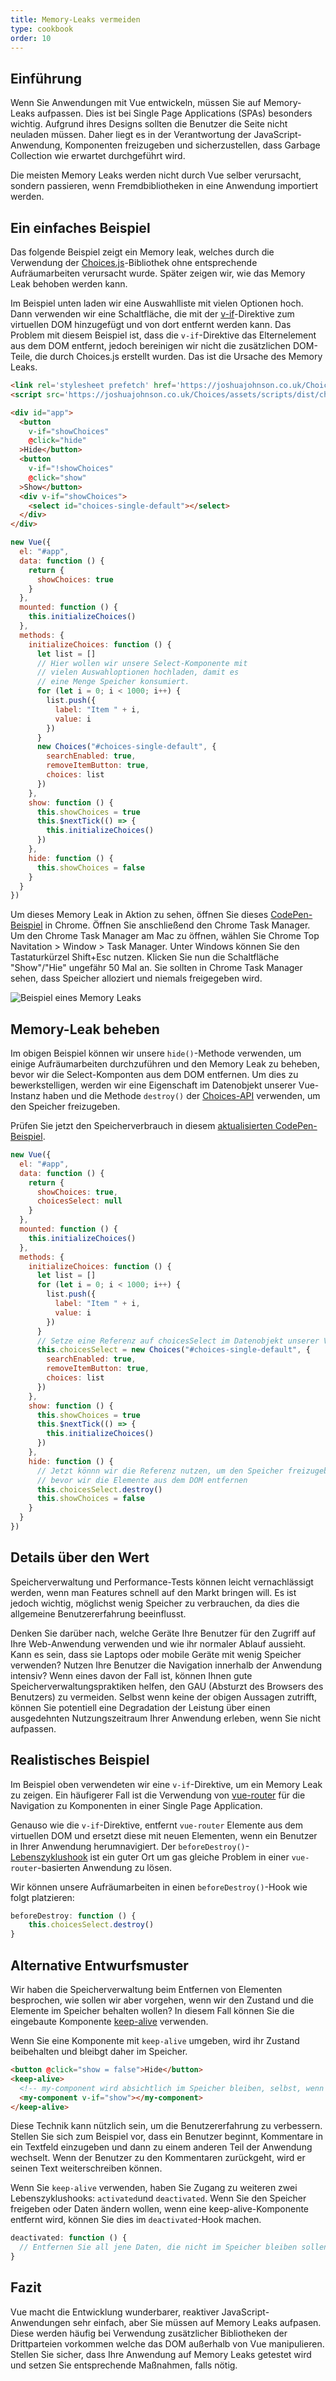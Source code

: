 ```yaml
---
title: Memory-Leaks vermeiden
type: cookbook
order: 10
---
```


## Einführung

Wenn Sie Anwendungen mit Vue entwickeln, müssen Sie auf Memory-Leaks aufpassen. Dies ist bei Single Page Applications (SPAs) besonders wichtig. Aufgrund ihres Designs sollten die Benutzer die Seite nicht neuladen müssen. Daher liegt es in der Verantwortung der JavaScript-Anwendung, Komponenten freizugeben und sicherzustellen, dass Garbage Collection wie erwartet durchgeführt wird.

Die meisten Memory Leaks werden nicht durch Vue selber verursacht, sondern passieren, wenn Fremdbibliotheken in eine Anwendung importiert werden. 

## Ein einfaches Beispiel

Das folgende Beispiel zeigt ein Memory leak, welches durch die Verwendung der [Choices.js](https://github.com/jshjohnson/Choices)-Bibliothek ohne entsprechende Aufräumarbeiten verursacht wurde. Später zeigen wir, wie das Memory Leak behoben werden kann.

Im Beispiel unten laden wir eine Auswahlliste mit vielen Optionen hoch. Dann verwenden wir eine Schaltfläche, die mit der [v-if](/v2/guide/conditional.html)-Direktive zum virtuellen DOM hinzugefügt und von dort entfernt werden kann. Das Problem mit diesem Beispiel ist, dass die `v-if`-Direktive das Elternelement aus dem DOM entfernt, jedoch bereinigen wir nicht die zusätzlichen DOM-Teile, die durch Choices.js erstellt wurden. Das ist die Ursache des Memory Leaks.

```html
<link rel='stylesheet prefetch' href='https://joshuajohnson.co.uk/Choices/assets/styles/css/choices.min.css?version=3.0.3'>
<script src='https://joshuajohnson.co.uk/Choices/assets/scripts/dist/choices.min.js?version=3.0.3'></script>

<div id="app">
  <button
    v-if="showChoices"
    @click="hide"
  >Hide</button>
  <button
    v-if="!showChoices"
    @click="show"
  >Show</button>
  <div v-if="showChoices">
    <select id="choices-single-default"></select>
  </div>
</div>
```

```js
new Vue({
  el: "#app",
  data: function () {
    return {
      showChoices: true
    }
  },
  mounted: function () {
    this.initializeChoices()
  },
  methods: {
    initializeChoices: function () {
      let list = []
      // Hier wollen wir unsere Select-Komponente mit
      // vielen Auswahloptionen hochladen, damit es
      // eine Menge Speicher konsumiert.
      for (let i = 0; i < 1000; i++) {
        list.push({
          label: "Item " + i,
          value: i
        })
      }
      new Choices("#choices-single-default", {
        searchEnabled: true,
        removeItemButton: true,
        choices: list
      })
    },
    show: function () {
      this.showChoices = true
      this.$nextTick(() => {
        this.initializeChoices()
      })
    },
    hide: function () {
      this.showChoices = false
    }
  }
})
```

Um dieses Memory Leak in Aktion zu sehen, öffnen Sie dieses [CodePen-Beispiel](https://codepen.io/freeman-g/pen/qobpxo) in Chrome. Öffnen Sie anschließend den Chrome Task Manager. Um den Chrome Task Manager am Mac zu öffnen, wählen Sie Chrome Top Navitation > Window > Task Manager. Unter Windows können Sie den Tastaturkürzel Shift+Esc nutzen. Klicken Sie nun die Schaltfläche "Show"/"Hie" ungefähr 50 Mal an. Sie sollten in Chrome Task Manager sehen, dass Speicher alloziert und niemals freigegeben wird. 

![Beispiel eines Memory Leaks](/images/memory-leak-example.png)

## Memory-Leak beheben

Im obigen Beispiel können wir unsere `hide()`-Methode verwenden, um einige Aufräumarbeiten durchzuführen und den Memory Leak zu beheben, bevor wir die Select-Komponten aus dem DOM entfernen. Um dies zu bewerkstelligen, werden wir eine Eigenschaft im Datenobjekt unserer Vue-Instanz haben und die Methode `destroy()` der [Choices-API](https://github.com/jshjohnson/Choices) verwenden, um den Speicher freizugeben.

Prüfen Sie jetzt den Speicherverbrauch in diesem [aktualisierten CodePen-Beispiel](https://codepen.io/freeman-g/pen/mxWMor).

```js
new Vue({
  el: "#app",
  data: function () {
    return {
      showChoices: true,
      choicesSelect: null
    }
  },
  mounted: function () {
    this.initializeChoices()
  },
  methods: {
    initializeChoices: function () {
      let list = []
      for (let i = 0; i < 1000; i++) {
        list.push({
          label: "Item " + i,
          value: i
        })
      }
      // Setze eine Referenz auf choicesSelect im Datenobjekt unserer Vue-Instanz
      this.choicesSelect = new Choices("#choices-single-default", {
        searchEnabled: true,
        removeItemButton: true,
        choices: list
      })
    },
    show: function () {
      this.showChoices = true
      this.$nextTick(() => {
        this.initializeChoices()
      })
    },
    hide: function () {
      // Jetzt könnn wir die Referenz nutzen, um den Speicher freizugeben,
      // bevor wir die Elemente aus dem DOM entfernen
      this.choicesSelect.destroy()
      this.showChoices = false
    }
  }
})
```

## Details über den Wert

Speicherverwaltung und Performance-Tests können leicht vernachlässigt werden, wenn man Features schnell auf den Markt bringen will. Es ist jedoch wichtig, möglichst wenig Speicher zu verbrauchen, da dies die allgemeine Benutzererfahrung beeinflusst.

Denken Sie darüber nach, welche Geräte Ihre Benutzer für den Zugriff auf Ihre Web-Anwendung verwenden und wie ihr normaler Ablauf aussieht. Kann es sein, dass sie Laptops oder mobile Geräte mit wenig Speicher verwenden? Nutzen Ihre Benutzer die Navigation innerhalb der Anwendung intensiv? Wenn eines davon der Fall ist, können Ihnen gute Speicherverwaltungspraktiken helfen, den GAU (Absturzt des Browsers des Benutzers) zu vermeiden. Selbst wenn keine der obigen Aussagen zutrifft, können Sie potentiell eine Degradation der Leistung über einen ausgedehnten Nutzungszeitraum Ihrer Anwendung erleben, wenn Sie nicht aufpassen.

## Realistisches Beispiel

Im Beispiel oben verwendeten wir eine `v-if`-Direktive, um ein Memory Leak zu zeigen. Ein häufigerer Fall ist die Verwendung von [vue-router](https://router.vuejs.org/en/) für die Navigation zu Komponenten in einer Single Page Application.  

Genauso wie die `v-if`-Direktive, entfernt `vue-router` Elemente aus dem virtuellen DOM und ersetzt diese mit neuen Elementen, wenn ein Benutzer in Ihrer Anwendung herumnavigiert. Der `beforeDestroy()`-[Lebenszyklushook](/v2/guide/instance.html#Lifecycle-Diagram) ist ein guter Ort um gas gleiche Problem in einer `vue-router`-basierten Anwendung zu lösen.

Wir können unsere Aufräumarbeiten in einen `beforeDestroy()`-Hook wie folgt platzieren:

```js
beforeDestroy: function () {
    this.choicesSelect.destroy()
}
```

## Alternative Entwurfsmuster

Wir haben die Speicherverwaltung beim Entfernen von Elementen besprochen, wie sollen wir aber vorgehen, wenn wir den Zustand und die Elemente im Speicher behalten wollen? In diesem Fall können Sie die eingebaute Komponente [keep-alive](/v2/api/#keep-alive) verwenden.

Wenn Sie eine Komponente mit `keep-alive` umgeben, wird ihr Zustand beibehalten und bleibgt daher im Speicher.

```html
<button @click="show = false">Hide</button>
<keep-alive>
  <!-- my-component wird absichtlich im Speicher bleiben, selbst, wenn sie entfernt wird -->
  <my-component v-if="show"></my-component>
</keep-alive>
```
Diese Technik kann nützlich sein, um die Benutzererfahrung zu verbessern. Stellen Sie sich zum Beispiel vor, dass ein Benutzer beginnt, Kommentare in ein Textfeld einzugeben und dann zu einem anderen Teil der Anwendung wechselt. Wenn der Benutzer zu den Kommentaren zurückgeht, wird er seinen Text weiterschreiben können. 

Wenn Sie `keep-alive` verwenden, haben Sie Zugang zu weiteren zwei Lebenszyklushooks: `activated`und `deactivated`. Wenn Sie den Speicher freigeben oder Daten ändern wollen, wenn eine keep-alive-Komponente entfernt wird, können Sie dies im `deactivated`-Hook machen.

```js
deactivated: function () {
  // Entfernen Sie all jene Daten, die nicht im Speicher bleiben sollen
}
```

## Fazit

Vue macht die Entwicklung wunderbarer, reaktiver JavaScript-Anwendungen sehr einfach, aber Sie müssen auf Memory Leaks aufpasen. Diese werden häufig bei Verwendung zusätzlicher Bibliotheken der Drittparteien vorkommen welche das DOM außerhalb von Vue manipulieren. Stellen Sie sicher, dass Ihre Anwendung auf Memory Leaks getestet wird und setzen Sie entsprechende Maßnahmen, falls nötig.
